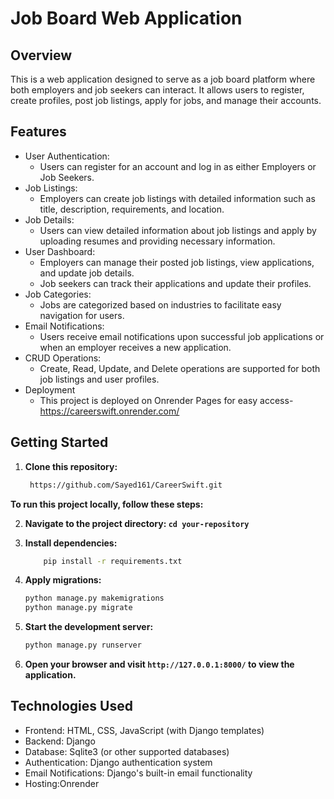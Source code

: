 # Job Board Web Application

## Overview
This is a web application designed to serve as a job board platform where both employers and job seekers can interact. It allows users to register, create profiles, post job listings, apply for jobs, and manage their accounts.


## Features
- User Authentication:
  - Users can register for an account and log in as either Employers or Job Seekers.
- Job Listings:
  - Employers can create job listings with detailed information such as title, description, requirements, and location.
- Job Details:
  - Users can view detailed information about job listings and apply by uploading resumes and providing necessary information.
- User Dashboard:
  - Employers can manage their posted job listings, view applications, and update job details.
  - Job seekers can track their applications and update their profiles.
- Job Categories:
  - Jobs are categorized based on industries to facilitate easy navigation for users.
- Email Notifications:
  - Users receive email notifications upon successful job applications or when an employer receives a new application.
- CRUD Operations:
  - Create, Read, Update, and Delete operations are supported for both job listings and user profiles.
- Deployment
  - This project is deployed on Onrender Pages for easy access- https://careerswift.onrender.com/

## Getting Started
1. **Clone this repository:**
   ```bash
    https://github.com/Sayed161/CareerSwift.git 
**To run this project locally, follow these steps:**

2. **Navigate to the project directory: `cd your-repository`**

3. **Install dependencies:**
   ```bash
       pip install -r requirements.txt
4. **Apply migrations:**
    ```bash
    python manage.py makemigrations
    python manage.py migrate
5. **Start the development server:**
    ```bash
    python manage.py runserver
6. **Open your browser and visit `http://127.0.0.1:8000/` to view the application.**


## Technologies Used
- Frontend: HTML, CSS, JavaScript (with Django templates)
- Backend: Django
- Database: Sqlite3 (or other supported databases)
- Authentication: Django authentication system
- Email Notifications: Django's built-in email functionality
- Hosting:Onrender
